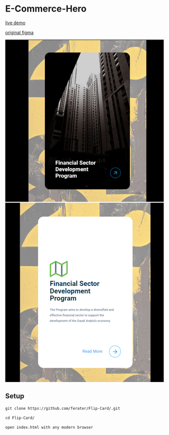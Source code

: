 # E-Commerce-Hero


[live demo](https://ferater.github.io/Flip-Card/)


[original figma](https://www.figma.com/community/file/1218962627898077174)


![alt text](https://github.com/ferater/Flip-Card/blob/main/assets/img/ScreenShot-Front.png)
![alt text](https://github.com/ferater/Flip-Card/blob/main/assets/img/ScreenShot-Back.png)

## Setup
```
git clone https://github.com/ferater/Flip-Card/.git
```
```
cd Flip-Card/
```
```
open index.html with any modern browser
```








